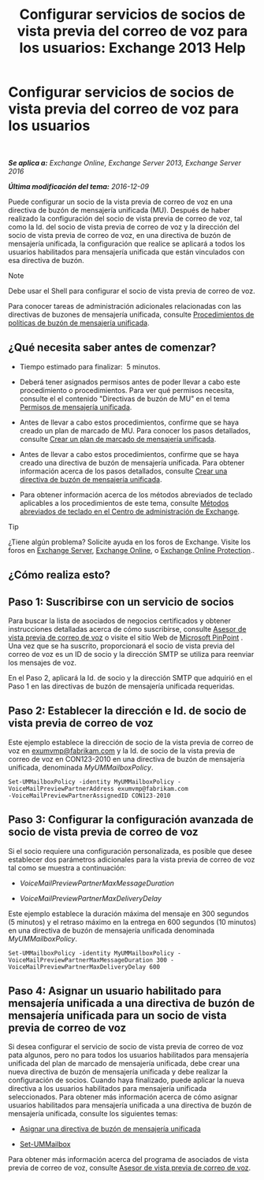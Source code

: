 ﻿---
title: 'Configurar servicios de socios de vista previa del correo de voz para los usuarios: Exchange 2013 Help'
TOCTitle: Configurar servicios de socios de vista previa del correo de voz para los usuarios
ms:assetid: 7bb914ca-5502-4e64-bae5-555034138d8a
ms:mtpsurl: https://technet.microsoft.com/es-es/library/Ff630920(v=EXCHG.150)
ms:contentKeyID: 51406528
ms.date: 05/22/2018
mtps_version: v=EXCHG.150
ms.translationtype: MT
---

# Configurar servicios de socios de vista previa del correo de voz para los usuarios

 

_**Se aplica a:** Exchange Online, Exchange Server 2013, Exchange Server 2016_

_**Última modificación del tema:** 2016-12-09_

Puede configurar un socio de la vista previa de correo de voz en una directiva de buzón de mensajería unificada (MU). Después de haber realizado la configuración del socio de vista previa de correo de voz, tal como la Id. del socio de vista previa de correo de voz y la dirección del socio de vista previa de correo de voz, en una directiva de buzón de mensajería unificada, la configuración que realice se aplicará a todos los usuarios habilitados para mensajería unificada que están vinculados con esa directiva de buzón.


> [!NOTE]
> Debe usar el Shell para configurar el socio de vista previa de correo de voz.



Para conocer tareas de administración adicionales relacionadas con las directivas de buzones de mensajería unificada, consulte [Procedimientos de políticas de buzón de mensajería unificada](um-mailbox-policy-procedures-exchange-2013-help.md).

## ¿Qué necesita saber antes de comenzar?

  - Tiempo estimado para finalizar:  5 minutos.

  - Deberá tener asignados permisos antes de poder llevar a cabo este procedimiento o procedimientos. Para ver qué permisos necesita, consulte el el contenido "Directivas de buzón de MU" en el tema [Permisos de mensajería unificada](unified-messaging-permissions-exchange-2013-help.md).

  - Antes de llevar a cabo estos procedimientos, confirme que se haya creado un plan de marcado de MU. Para conocer los pasos detallados, consulte [Crear un plan de marcado de mensajería unificada](create-a-um-dial-plan-exchange-2013-help.md).

  - Antes de llevar a cabo estos procedimientos, confirme que se haya creado una directiva de buzón de mensajería unificada. Para obtener información acerca de los pasos detallados, consulte [Crear una directiva de buzón de mensajería unificada](create-a-um-mailbox-policy-exchange-2013-help.md).

  - Para obtener información acerca de los métodos abreviados de teclado aplicables a los procedimientos de este tema, consulte [Métodos abreviados de teclado en el Centro de administración de Exchange](keyboard-shortcuts-in-the-exchange-admin-center-exchange-online-protection-help.md).


> [!TIP]
> ¿Tiene algún problema? Solicite ayuda en los foros de Exchange. Visite los foros en <A href="https://go.microsoft.com/fwlink/p/?linkid=60612">Exchange Server</A>, <A href="https://go.microsoft.com/fwlink/p/?linkid=267542">Exchange Online</A>, o <A href="https://go.microsoft.com/fwlink/p/?linkid=285351">Exchange Online Protection</A>..



## ¿Cómo realiza esto?

## Paso 1: Suscribirse con un servicio de socios

Para buscar la lista de asociados de negocios certificados y obtener instrucciones detalladas acerca de cómo suscribirse, consulte [Asesor de vista previa de correo de voz](voice-mail-preview-advisor-exchange-2013-help.md) o visite el sitio Web de [Microsoft PinPoint](https://go.microsoft.com/fwlink/p/?linkid=281966) . Una vez que se ha suscrito, proporcionará el socio de vista previa del correo de voz es un ID de socio y la dirección SMTP se utiliza para reenviar los mensajes de voz.

En el Paso 2, aplicará la Id. de socio y la dirección SMTP que adquirió en el Paso 1 en las directivas de buzón de mensajería unificada requeridas.

## Paso 2: Establecer la dirección e Id. de socio de vista previa de correo de voz

Este ejemplo establece la dirección de socio de la vista previa de correo de voz en exumvmp@fabrikam.com y la Id. de socio de la vista previa de correo de voz en CON123-2010 en una directiva de buzón de mensajería unificada, denominada *MyUMMailboxPolicy*.

    Set-UMMailboxPolicy -identity MyUMMailboxPolicy -VoiceMailPreviewPartnerAddress exumvmp@fabrikam.com
    -VoiceMailPreviewPartnerAssignedID CON123-2010

## Paso 3: Configurar la configuración avanzada de socio de vista previa de correo de voz

Si el socio requiere una configuración personalizada, es posible que desee establecer dos parámetros adicionales para la vista previa de correo de voz tal como se muestra a continuación:

  - *VoiceMailPreviewPartnerMaxMessageDuration*

  - *VoiceMailPreviewPartnerMaxDeliveryDelay*

Este ejemplo establece la duración máxima del mensaje en 300 segundos (5 minutos) y el retraso máximo en la entrega en 600 segundos (10 minutos) en una directiva de buzón de mensajería unificada denominada *MyUMMailboxPolicy*.

    Set-UMMailboxPolicy -identity MyUMMailboxPolicy -VoiceMailPreviewPartnerMaxMessageDuration 300 -VoiceMailPreviewPartnerMaxDeliveryDelay 600

## Paso 4: Asignar un usuario habilitado para mensajería unificada a una directiva de buzón de mensajería unificada para un socio de vista previa de correo de voz

Si desea configurar el servicio de socio de vista previa de correo de voz pata algunos, pero no para todos los usuarios habilitados para mensajería unificada del plan de marcado de mensajería unificada, debe crear una nueva directiva de buzón de mensajería unificada y debe realizar la configuración de socios. Cuando haya finalizado, puede aplicar la nueva directiva a los usuarios habilitados para mensajería unificada seleccionados. Para obtener más información acerca de cómo asignar usuarios habilitados para mensajería unificada a una directiva de buzón de mensajería unificada, consulte los siguientes temas:

  - [Asignar una directiva de buzón de mensajería unificada](assign-a-um-mailbox-policy-exchange-2013-help.md)

  - [Set-UMMailbox](https://technet.microsoft.com/es-es/library/bb124893\(v=exchg.150\))

Para obtener más información acerca del programa de asociados de vista previa de correo de voz, consulte [Asesor de vista previa de correo de voz](voice-mail-preview-advisor-exchange-2013-help.md).

